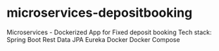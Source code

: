 # microservices-depositbooking

Microservices - Dockerized App for Fixed deposit booking
Tech stack:
Spring Boot
Rest
Data JPA
Eureka
Docker
Docker Compose
